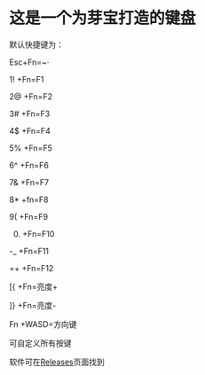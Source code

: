 # 这是一个为芽宝打造的键盘
默认快捷键为：

Esc+Fn=~·

1! +Fn=F1

2@ +Fn=F2

3# +Fn=F3

4$ +Fn=F4

5% +Fn=F5

6^ +Fn=F6

7& +Fn=F7

8* +fn=F8

9( +Fn=F9

0) +Fn=F10

-_ +Fn=F11

=+ +Fn=F12

[{ +Fn=亮度+

]} +Fn=亮度-

Fn +WASD=方向键

可自定义所有按键

软件可在[Releases](https://github.com/OnionOfficial/MeiyaKeyboard/releases)页面找到


